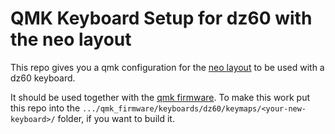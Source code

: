 # QMK Keyboard Setup for dz60 with the neo layout

This repo gives you a qmk configuration for the [neo layout](neo-layout.org) to
be used with a dz60 keyboard.

It should be used together with the [qmk firmware](https://github.com/qmk/qmk_firmware).
To make this work put this repo into the `.../qmk_firmware/keyboards/dz60/keymaps/<your-new-keyboard>/`
folder, if you want to build it.

